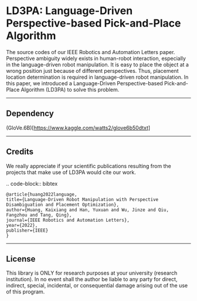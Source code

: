 # LD3PA: Language-Driven Perspective-based Pick-and-Place Algorithm

The source codes of our IEEE Robotics and Automation Letters paper.
Perspective ambiguity widely exists in human-robot interaction, especially in the language-driven robot manipulation. It is easy to place the object at a wrong position just because of different perspectives. Thus, placement location determination is required in language-driven robot manipulation. In this paper, we introduced a Language-Driven Perspective-based Pick-and-Place Algorithm (LD3PA) to solve this problem.

----
Dependency
----

(GloVe.6B)[https://www.kaggle.com/watts2/glove6b50dtxt]


-------
Credits
-------
We really appreciate if your scientific publications resulting from the projects that make use of LD3PA would cite our work.

.. code-block:: bibtex

    @article{huang2022language,
    title={Language-Driven Robot Manipulation with Perspective Disambiguation and Placement Optimization},
    author={Huang, Kaixiang and Han, Yuxuan and Wu, Jinze and Qiu, Fangzhou and Tang, Qing},
    journal={IEEE Robotics and Automation Letters},
    year={2022},
    publisher={IEEE}
    }


-------
License
-------
This library is ONLY for research purposes at your university (research institution). 
In no event shall the author be liable to any party for direct, indirect, special, incidental, or consequential damage arising out of the use of this program.
